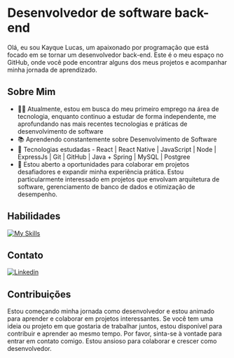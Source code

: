 # Desenvolvedor de software back-end

Olá, eu sou Kayque Lucas, um apaixonado por programação que está focado em se tornar um desenvolvedor back-end. Este é o meu espaço no GitHub, onde você pode encontrar alguns dos meus projetos e acompanhar minha jornada de aprendizado.

## Sobre Mim

- 👨‍💻 Atualmente, estou em busca do meu primeiro emprego na área de tecnologia, enquanto continuo a estudar de forma independente, me aprofundando nas mais recentes tecnologias e práticas de desenvolvimento de software
- 📚 Aprendendo constantemente sobre Desenvolvimento de Software
- 🌱 Tecnologias estudadas - React | React Native | JavaScript | Node | ExpressJs | Git | GitHub | Java + Spring | MySQL | Postgree
- 💼 Estou aberto a oportunidades para colaborar em projetos desafiadores e expandir minha experiência prática. Estou particularmente interessado em projetos que envolvam arquitetura de software, gerenciamento de banco de dados e otimização de desempenho.
## Habilidades

[![My Skills](https://skillicons.dev/icons?i=js,nodejs,express,postgres,git,github,java,react,reactnative&theme=dark)](https://skillicons.dev)

## Contato

   [![Linkedin](https://skillicons.dev/icons?i=linkedin&theme=dark)](https://www.linkedin.com/in/kayque-lucas-dev/)

## Contribuições

Estou começando minha jornada como desenvolvedor e estou animado para aprender e colaborar em projetos interessantes. Se você tem uma ideia ou projeto em que gostaria de trabalhar juntos, estou disponível para contribuir e aprender ao mesmo tempo. Por favor, sinta-se à vontade para entrar em contato comigo. Estou ansioso para colaborar e crescer como desenvolvedor.
